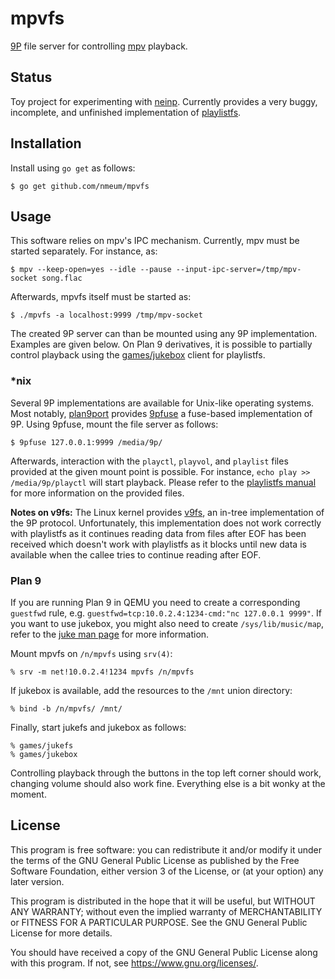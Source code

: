 # mpvfs

[9P][9P wikipedia] file server for controlling [mpv][mpv web] playback.

## Status

Toy project for experimenting with [neinp][neinp source]. Currently
provides a very buggy, incomplete, and unfinished implementation of
[playlistfs][9front playlistfs].

## Installation

Install using `go get` as follows:

	$ go get github.com/nmeum/mpvfs

## Usage

This software relies on mpv's IPC mechanism. Currently, mpv must be
started separately. For instance, as:

	$ mpv --keep-open=yes --idle --pause --input-ipc-server=/tmp/mpv-socket song.flac

Afterwards, mpvfs itself must be started as:

	$ ./mpvfs -a localhost:9999 /tmp/mpv-socket

The created 9P server can than be mounted using any 9P implementation.
Examples are given below. On Plan 9 derivatives, it is possible to
partially control playback using the [games/jukebox][9front jukebox]
client for playlistfs.

### *nix

Several 9P implementations are available for Unix-like operating
systems.  Most notably, [plan9port][plan9port source] provides
[9pfuse][9pfuse] a fuse-based implementation of 9P. Using 9pfuse, mount
the file server as follows:

	$ 9pfuse 127.0.0.1:9999 /media/9p/

Afterwards, interaction with the `playctl`, `playvol`, and `playlist`
files provided at the given mount point is possible. For instance, `echo
play >> /media/9p/playctl` will start playback. Please refer to the
[playlistfs manual][9front playlistfs] for more information on the
provided files.

**Notes on v9fs:** The Linux kernel provides [v9fs][v9fs documentation],
an in-tree implementation of the 9P protocol. Unfortunately, this
implementation does not work correctly with playlistfs as it continues
reading data from files after EOF has been received which doesn't work
with playlistfs as it blocks until new data is available when the callee
tries to continue reading after EOF.

### Plan 9

If you are running Plan 9 in QEMU you need to create a corresponding
`guestfwd` rule, e.g. `guestfwd=tcp:10.0.2.4:1234-cmd:"nc 127.0.0.1 9999"`.
If you want to use jukebox, you might also need to create
`/sys/lib/music/map`, refer to the [juke man page][9front juke] for more
information.

Mount mpvfs on `/n/mpvfs` using `srv(4)`:

	% srv -m net!10.0.2.4!1234 mpvfs /n/mpvfs

If jukebox is available, add the resources to the `/mnt` union directory:

	% bind -b /n/mpvfs/ /mnt/

Finally, start jukefs and jukebox as follows:

	% games/jukefs
	% games/jukebox

Controlling playback through the buttons in the top left corner should
work, changing volume should also work fine. Everything else is a bit
wonky at the moment.

## License

This program is free software: you can redistribute it and/or modify it under
the terms of the GNU General Public License as published by the Free Software
Foundation, either version 3 of the License, or (at your option) any later
version.

This program is distributed in the hope that it will be useful, but WITHOUT ANY
WARRANTY; without even the implied warranty of MERCHANTABILITY or FITNESS FOR A
PARTICULAR PURPOSE. See the GNU General Public License for more details.

You should have received a copy of the GNU General Public License along with
this program. If not, see <https://www.gnu.org/licenses/>.

[9P wikipedia]: https://en.wikipedia.org/wiki/9P_(protocol)
[mpv web]: https://mpv.io/
[9front playlistfs]: http://man.9front.org/7/playlistfs
[neinp source]: https://git.sr.ht/~rbn/neinp
[9front jukebox]: http://man.9front.org/7/juke
[9front juke]: http://man.9front.org/7/juke
[v9fs documentation]: https://www.kernel.org/doc/html/latest/filesystems/9p.html
[plan9port source]: https://github.com/9fans/plan9port
[9pfuse]: https://9fans.github.io/plan9port/man/man4/9pfuse.html
